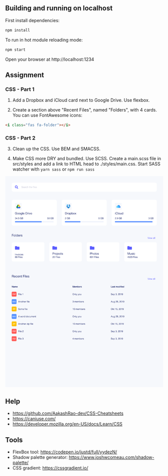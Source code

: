 ## Building and running on localhost

First install dependencies:

```sh
npm install
```

To run in hot module reloading mode:

```sh
npm start
```

Open your browser at http://localhost:1234

## Assignment

### CSS - Part 1

1. Add a Dropbox and iCloud card next to Google Drive. Use flexbox.

2. Create a section above "Recent Files", named "Folders", with 4 cards. You can use FontAwesome icons:
```html
<i class="fas fa-folder"></i>
```

### CSS - Part 2

3. Clean up the CSS. Use BEM and SMACSS.

4. Make CSS more DRY and bundled. Use SCSS. Create a main.scss file in src/styles and add a link to HTML head to ./styles/main.css. Start SASS watcher with `yarn sass` or `npm run sass`

![result](result.png)

## Help

- https://github.com/AakashRao-dev/CSS-Cheatsheets
- https://caniuse.com/
- https://developer.mozilla.org/en-US/docs/Learn/CSS

## Tools

- FlexBox tool: https://codepen.io/justd/full/yydezN/
- Shadow palette generator: https://www.joshwcomeau.com/shadow-palette/
- CSS gradient: https://cssgradient.io/